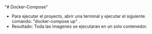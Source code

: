"# Docker-Compose" 

- Para ejecutar el proyecto, abrir una terminal y ejecutar el siguiente comando: "docker-compose up" .
- Resultado: Toda las imagenes se ejecutaran en un solo contenedor.
